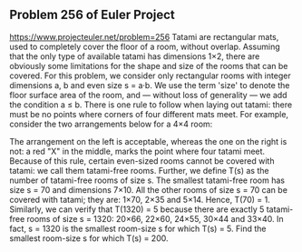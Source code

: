 ## Problem 256 of Euler Project 
https://www.projecteuler.net/problem=256
Tatami are rectangular mats, used to completely cover the floor of a room, without overlap.
Assuming that the only type of available tatami has dimensions 1×2, there are obviously some limitations for the shape and size of the rooms that can be covered.
For this problem, we consider only rectangular rooms with integer dimensions a, b and even size s = a·b.
We use the term 'size' to denote the floor surface area of the room, and — without loss of generality — we add the condition a ≤ b.
There is one rule to follow when laying out tatami: there must be no points where corners of four different mats meet.
For example, consider the two arrangements below for a 4×4 room:


The arrangement on the left is acceptable, whereas the one on the right is not: a red "X" in the middle, marks the point where four tatami meet.
Because of this rule, certain even-sized rooms cannot be covered with tatami: we call them tatami-free rooms.
Further, we define T(s) as the number of tatami-free rooms of size s.
The smallest tatami-free room has size s = 70 and dimensions 7×10.
All the other rooms of size s = 70 can be covered with tatami; they are: 1×70, 2×35 and 5×14.
Hence, T(70) = 1.
Similarly, we can verify that T(1320) = 5 because there are exactly 5 tatami-free rooms of size s = 1320:
20×66, 22×60, 24×55, 30×44 and 33×40.
In fact, s = 1320 is the smallest room-size s for which T(s) = 5.
Find the smallest room-size s for which T(s) = 200.